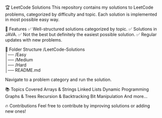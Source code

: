 🏆 LeetCode Solutions
This repository contains my solutions to LeetCode problems, categorized by difficulty and topic. Each solution is implemented in most possible easy way.

📌 Features
✅ Well-structured solutions categorized by topic.
✅ Solutions in JAVA.
✅ Not the best but definitely the easiest possible solution.
✅ Regular updates with new problems.

📂 Folder Structure
/LeetCode-Solutions  
│── /Easy  
│── /Medium  
│── /Hard  
│── README.md 

Navigate to a problem category and run the solution.

📚 Topics Covered
Arrays & Strings
Linked Lists
Dynamic Programming
Graphs & Trees
Recursion & Backtracking
Bit Manipulation
And more...


🔥 Contributions
Feel free to contribute by improving solutions or adding new ones!
